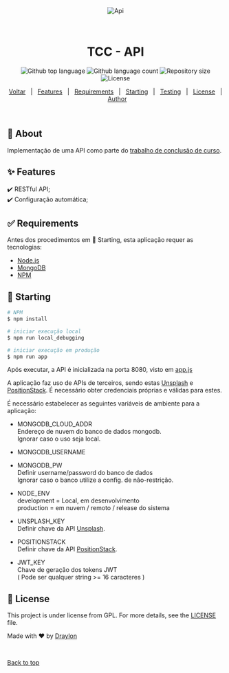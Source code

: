 <div align="center" id="top"> 
  <img src="./.github/app.gif" alt="Api" />

  &#xa0;

  <!-- <a href="https://api.netlify.app">Demo</a> -->
</div>

<h1 align="center">TCC - API</h1>

<p align="center">
  <img alt="Github top language" src="https://img.shields.io/github/languages/top/draylon/tcc_api?color=56BEB8">

  <img alt="Github language count" src="https://img.shields.io/github/languages/count/draylon/tcc_api?color=56BEB8">

  <img alt="Repository size" src="https://img.shields.io/github/repo-size/draylon/tcc_api?color=56BEB8">

  <img alt="License" src="https://img.shields.io/github/license/draylon/tcc_api?color=56BEB8">

  <!-- <img alt="Github issues" src="https://img.shields.io/github/issues/draylon/tcc_api?color=56BEB8" /> -->

  <!-- <img alt="Github forks" src="https://img.shields.io/github/forks/draylon/tcc_api?color=56BEB8" /> -->

  <!-- <img alt="Github stars" src="https://img.shields.io/github/stars/draylon/tcc_api?color=56BEB8" /> -->
</p>

<!-- Status -->

<!-- <h4 align="center"> 
	🚧  Api 🚀 Under construction...  🚧
</h4> 

<hr> -->

<p align="center">
  <a href="https://github.com/Draylon/tcc_impl/?tab=readme-ov-file#trabalho-de-conclus%C3%A3o-de-curso">Voltar</a> &#xa0; | &#xa0; 
  <a href="#sparkles-features">Features</a> &#xa0; | &#xa0;
  <a href="#white_check_mark-requirements">Requirements</a> &#xa0; | &#xa0;
  <a href="#checkered_flag-starting">Starting</a> &#xa0; | &#xa0;
  <a href="#checkered_flag-starting">Testing</a> &#xa0; | &#xa0;
  <a href="#memo-license">License</a> &#xa0; | &#xa0;
  <a href="https://github.com/draylon" target="_blank">Author</a>
</p>

<br>

## :dart: About ##

Implementação de uma API como parte do [trabalho de conclusão de curso](https://github.com/Draylon/tcc_impl).

## :sparkles: Features ##

:heavy_check_mark: RESTful API;\
:heavy_check_mark: Configuração automática;
<!-- :heavy_check_mark: Feature 3; -->

## :white_check_mark: Requirements ##

Antes dos procedimentos em :checkered_flag: Starting, esta aplicação requer as tecnologias:

- [Node.js](https://nodejs.org/en/)
- [MongoDB](https://www.mongodb.com/)
- [NPM](https://www.npmjs.com/)

## :checkered_flag: Starting ##

```bash
# NPM
$ npm install

# iniciar execução local
$ npm run local_debugging

# iniciar execução em produção
$ npm run app

```
Após executar, a API é inicializada na porta 8080, visto em [app.js](app.js)

A aplicação faz uso de APIs de terceiros, sendo estas [Unsplash](https://unsplash.com/documentation) e [PositionStack](https://positionstack.com/documentation).
É necessário obter credenciais próprias e válidas para estes.

É necessário estabelecer as seguintes variáveis de ambiente para a aplicação:
- MONGODB_CLOUD_ADDR\
    Endereço de nuvem do banco de dados mongodb.\
    Ignorar caso o uso seja local.

- MONGODB_USERNAME

- MONGODB_PW\
    Definir username/password do banco de dados\
    Ignorar caso o banco utilize a config. de não-restrição.
- NODE_ENV\
    development = Local, em desenvolvimento\
    production = em nuvem / remoto / release do sistema
- UNSPLASH_KEY\
    Definir chave da API [Unsplash](https://unsplash.com/documentation).
- POSITIONSTACK\
    Definir chave da API [PositionStack](https://positionstack.com/documentation).
- JWT_KEY\
    Chave de geração dos tokens JWT\
    ( Pode ser qualquer string >= 16 caracteres )

## :memo: License ##

This project is under license from GPL. For more details, see the [LICENSE](LICENSE.md) file.


Made with :heart: by <a href="https://github.com/draylon" target="_blank">Draylon</a>

&#xa0;

<a href="#top">Back to top</a>
